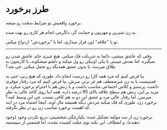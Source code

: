 ﻿<h1>طرز برخورد</h1>

<p>برخورد واقعیش تو شرایط سخت رو میشه.</p>
<p>یه زن شیرین و مهربون و حمایت گر، دلگرمی انجام هر کاری رو بهت میده.</p>
<p>تو با "علاقه" اون قرار میذاری، اما با "برخوردش" ازدواج میکنی.</p>
<hr />
<p>وقتی که عاشق میشی، دائما به شریکت فک میکنی. هیچ چیزی جای عاشق شدن رو نمیگیره. اما بعدش میبینی یا یکی اونیکی رو ول میکنه و دلشو میشکونه، یا کارشون به طلاق میرسه، یا بدون عشق همدیگه رو تحمل میکنن. چی شد؟</p>
<p>بیا فرض کنیم که مرد همه کارا رو درست انجام داد. طوری که هیچ زنی، حتی یه فمینیست یا یه زن غیرمنعطف هم غر نزنن سرش. بیا فرض کنیم که مرد رفتار موقری داشت، پرستیژ و کلاس اجتماعی مناسب داشت و با زنش هم با احترام برخورد میکرد. و مزید بر این، زنش هم سطح علاقه بالای 95 درصد داره. همه اینا روی کاغذ عالی به نظر میرسن. اما رفتار عالی مرد و عشق این دو به هم کافی نیست. چی این وسط کمه؟ برخورد زن. طوری که فک میکنه مردش دیگه همیشه مال اونه. اینجا اشتباه مرد در اینه که اهمیت برخورد مناسب زن رو در نظر نگرفته.</p>
<p>برخورد زن از سه مولفه تشکیل شده: یکپارچگی شخصیتی، دریغ نکردن وجود (وجود دهنده)، و انعطاف. این نکته توی مثلث کشیده نشده، اما قسمتی از سیستمه.</p>